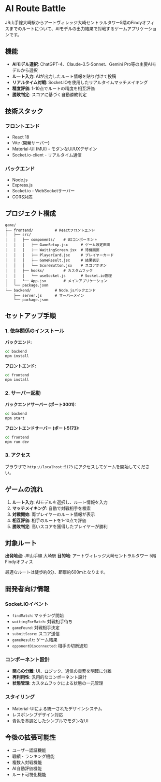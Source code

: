 # AI Route Battle

JR山手線大崎駅からアートヴィレッジ大崎セントラルタワー5階のFindyオフィスまでのルートについて、AIモデルの出力結果で対戦するゲームアプリケーションです。

## 機能

- **AIモデル選択**: ChatGPT-4、Claude-3.5-Sonnet、Gemini Pro等の主要AIモデルから選択
- **ルート入力**: AIが出力したルート情報を貼り付けて投稿
- **リアルタイム対戦**: Socket.IOを使用したリアルタイムマッチメイキング
- **精度評価**: 1-10点でルートの精度を相互評価
- **勝敗判定**: スコアに基づく自動勝敗判定

## 技術スタック

### フロントエンド
- React 18
- Vite (開発サーバー)
- Material-UI (MUI) - モダンなUI/UXデザイン
- Socket.io-client - リアルタイム通信

### バックエンド
- Node.js
- Express.js
- Socket.io - WebSocketサーバー
- CORS対応

## プロジェクト構成

```
game/
├── frontend/          # Reactフロントエンド
│   ├── src/
│   │   ├── components/    # UIコンポーネント
│   │   │   ├── GameSetup.jsx      # ゲーム設定画面
│   │   │   ├── WaitingScreen.jsx  # 待機画面
│   │   │   ├── PlayerCard.jsx     # プレイヤーカード
│   │   │   ├── GameResult.jsx     # 結果表示
│   │   │   └── ScoreButton.jsx    # スコアボタン
│   │   ├── hooks/         # カスタムフック
│   │   │   └── useSocket.js       # Socket.io管理
│   │   └── App.jsx        # メインアプリケーション
│   └── package.json
└── backend/           # Node.jsバックエンド
    ├── server.js      # サーバーメイン
    └── package.json
```

## セットアップ手順

### 1. 依存関係のインストール

**バックエンド:**
```bash
cd backend
npm install
```

**フロントエンド:**
```bash
cd frontend
npm install
```

### 2. サーバー起動

**バックエンドサーバー (ポート3001):**
```bash
cd backend
npm start
```

**フロントエンドサーバー (ポート5173):**
```bash
cd frontend
npm run dev
```

### 3. アクセス

ブラウザで `http://localhost:5173` にアクセスしてゲームを開始してください。

## ゲームの流れ

1. **ルート入力**: AIモデルを選択し、ルート情報を入力
2. **マッチメイキング**: 自動で対戦相手を検索
3. **対戦開始**: 両プレイヤーのルート情報が表示
4. **相互評価**: 相手のルートを1-10点で評価
5. **勝敗判定**: 高いスコアを獲得したプレイヤーが勝利

## 対象ルート

**出発地点**: JR山手線 大崎駅
**目的地**: アートヴィレッジ大崎セントラルタワー 5階 Findyオフィス

最適なルートは徒歩約8分、距離約600mとなります。

## 開発者向け情報

### Socket.IOイベント

- `findMatch`: マッチング開始
- `waitingForMatch`: 対戦相手待ち
- `gameFound`: 対戦相手決定
- `submitScore`: スコア送信
- `gameResult`: ゲーム結果
- `opponentDisconnected`: 相手の切断通知

### コンポーネント設計

- **関心の分離**: UI、ロジック、通信の責務を明確に分離
- **再利用性**: 汎用的なコンポーネント設計
- **状態管理**: カスタムフックによる状態の一元管理

### スタイリング

- Material-UIによる統一されたデザインシステム
- レスポンシブデザイン対応
- 青色を基調としたシンプルでモダンなUI

## 今後の拡張可能性

- ユーザー認証機能
- 戦績・ランキング機能
- 複数人対戦機能
- AI自動評価機能
- ルート可視化機能
